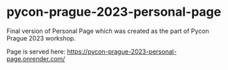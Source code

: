 # pycon-prague-2023-personal-page
Final version of Personal Page which was created as the part of Pycon Prague 2023 workshop.

Page is served here: https://pycon-prague-2023-personal-page.onrender.com/
